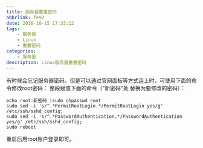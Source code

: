 ```yaml
---
title: 服务器重置密码
abbrlink: fe92
date: 2018-10-15 17:33:12
tags: 
    - 服务器
    - Linux
    - 重置密码
categories: 
    - 服务器
description: Linux服务器重置密码
---
```

有时候会忘记服务器密码，但是可以通过官网面板等方式连上时，可使用下面的命令修改root密码：
整段赋值下面的命令（"新密码"处 替换为要修改的密码）：

```
echo root:新密码 |sudo chpasswd root
sudo sed -i 's/^.*PermitRootLogin.*/PermitRootLogin yes/g' /etc/ssh/sshd_config;
sudo sed -i 's/^.*PasswordAuthentication.*/PasswordAuthentication yes/g' /etc/ssh/sshd_config;
sudo reboot
```

重启后用root账户登录即可。